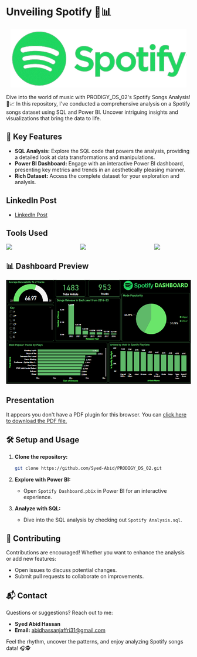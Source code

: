 # Unveiling Spotify 🎵📊

<div align="center">
  <img src="https://github.com/Syed-Abid/PRODIGY_DS_02/blob/main/Spotify%20Logo.png" alt="Spotify Logo">
</div>


Dive into the world of music with PRODIGY_DS_02's Spotify Songs Analysis! 🎵📈 In this repository, I've conducted a comprehensive analysis on a Spotify songs dataset using SQL and Power BI. Uncover intriguing insights and visualizations that bring the data to life.

## 🚀 Key Features

- **SQL Analysis:** Explore the SQL code that powers the analysis, providing a detailed look at data transformations and manipulations.
- **Power BI Dashboard:** Engage with an interactive Power BI dashboard, presenting key metrics and trends in an aesthetically pleasing manner.
- **Rich Dataset:** Access the complete dataset for your exploration and analysis.

## LinkedIn Post

- [LinkedIn Post](https://www.linkedin.com/posts/syed-abid-hassan-bb569b1b8_hello-connections-i-have-completed-the-activity-7145818146375987200-GTVN?utm_source=share&utm_medium=member_desktop)

## Tools Used

<div style="display: flex; justify-content: space-between;">
  <img src="https://github.com/Syed-Abid/Product-Performance-Insights/blob/main/sql%20server.png" style="margin-right: 10px;" width="100" />
  <img src="https://github.com/Syed-Abid/Product-Performance-Insights/blob/main/power%20bi.png" style="margin-right: 10px;" width="100" />
  <img src="https://github.com/Syed-Abid/Product-Performance-Insights/blob/main/excel.png" width="100" />
</div>

## 📊 Dashboard Preview

<div align="center">
  <img src="https://github.com/Syed-Abid/PRODIGY_DS_02/blob/main/Spotify%20Dashboard.png" alt="Spotify Dashboard">
</div>

## Presentation

<object data="https://github.com/Syed-Abid/Unveiling-Spotify-/blob/main/Spotify%20Analysis.pdf" type="application/pdf" width="100%" height="600px">
  <p>It appears you don't have a PDF plugin for this browser. You can <a href="https://github.com/Syed-Abid/Unveiling-Spotify-/blob/main/Spotify%20Analysis.pdf">click here to download the PDF file.</a></p>
</object>


## 🛠️ Setup and Usage

1. **Clone the repository:**
    ```bash
    git clone https://github.com/Syed-Abid/PRODIGY_DS_02.git
    ```

2. **Explore with Power BI:**
    - Open `Spotify Dashboard.pbix` in Power BI for an interactive experience.

3. **Analyze with SQL:**
    - Dive into the SQL analysis by checking out `Spotify Analysis.sql`.

## 🤝 Contributing

Contributions are encouraged! Whether you want to enhance the analysis or add new features:

- Open issues to discuss potential changes.
- Submit pull requests to collaborate on improvements.

## 📬 Contact

Questions or suggestions? Reach out to me:

- **Syed Abid Hassan**
- **Email:** [abidhassanjaffri31@gmail.com](mailto:abidhassanjaffri31@gmail.com)

Feel the rhythm, uncover the patterns, and enjoy analyzing Spotify songs data! 🎧🕵️
